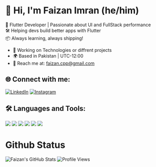 # 👋 Hi, I'm Faizan Imran (he/him)

🚀 Flutter Developer | Passionate about UI and FullStack performance  
🛠️ Helping devs build better apps with Flutter  
📦 Always learning, always shipping!

- 💼 Working on Technologies or diffrent projects
- 🌍 Based in Pakistan | UTC-12:00  
- 📧 Reach me at: [faizan.cpp@gmail.com](mailto:faizan.cpp@gmail.com)

## 🌐 Connect with me:
[![LinkedIn](https://img.shields.io/badge/LinkedIn-blue?logo=linkedin)](https://www.linkedin.com/in/your-profile)
[![Instagram](https://img.shields.io/badge/Instagram-pink?logo=instagram)](https://www.instagram.com/yourprofile)

## 🛠️ Languages and Tools:
<img src="https://img.shields.io/badge/Flutter-02569B?style=for-the-badge&logo=flutter&logoColor=white"/>    <img src="https://img.shields.io/badge/Dart-0175C2?style=for-the-badge&logo=dart&logoColor=white"/>    <img src="https://img.shields.io/badge/Firebase-ffca28?style=for-the-badge&logo=firebase&logoColor=black"/>    <img src="https://img.shields.io/badge/GitHub-100000?style=for-the-badge&logo=github&logoColor=white"/>    <img src="https://img.shields.io/badge/AdobeXD-ff61f6?style=for-the-badge&logo=adobexd&logoColor=white"/>    <img src="https://img.shields.io/badge/VSCode-007ACC?style=for-the-badge&logo=visual-studio-code&logoColor=white"/>
# Github Status
![Faizan's GitHub Stats](https://github-readme-stats.vercel.app/api?username=FaizanImran-blip&show_icons=true&hide=prs,issues,contribs&theme=radical)
![Profile Views](https://komarev.com/ghpvc/?username=junaidjameel&color=blue)
